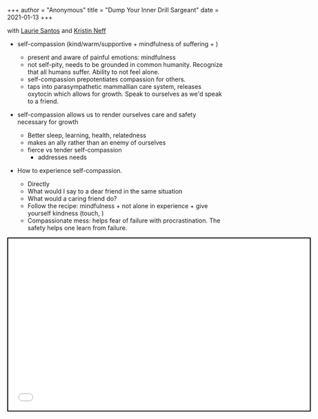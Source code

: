 +++
 author = "Anonymous"
 title = "Dump Your Inner Drill Sargeant"
 date = 2021-01-13
+++

with [Laurie Santos](https://www.processingstochasticities.com/obsidian_port/Laurie_Santos/) and [Kristin Neff](https://www.processingstochasticities.com/obsidian_port/Kristin_Neff/)

- self-compassion (kind/warm/supportive + mindfulness of suffering + )
	- present and aware of painful emotions: mindfulness
	- not self-pity, needs to be grounded in common humanity. Recognize that all humans suffer. Ability to not feel alone.
	- self-compassion prepotentiates compassion for others.
	- taps into parasympathetic mammallian care system, releases oxytocin which allows for growth. Speak to ourselves as we'd speak to a friend.

- self-compassion allows us to render ourselves care and safety necessary for growth
	- Better sleep, learning, health, relatedness
	- makes an ally rather than an enemy of ourselves
	- fierce vs tender self-compassion
		- addresses needs
- How to experience self-compassion.
	- Directly
	- What would I say to a dear friend in the same situation
	- What would a caring friend do?
	- Follow the recipe: mindfulness + not alone in experience + give yourself kindness (touch, )
	- Compassionate mess: helps fear of failure with procrastination. The safety helps one learn from failure.
 
 <iframe seamless src="/obsidian_port/nodes/Dump_Your_Inner_Drill_Sargeant.html" style="width:700px; height:400px; border: 2px solid black"></iframe>
